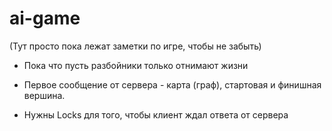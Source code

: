 # ai-game

(Тут просто пока лежат заметки по игре, чтобы не забыть)

- Пока что пусть разбойники только отнимают жизни

- Первое сообщение от сервера - карта (граф), стартовая и финишная вершина.

- Нужны Locks для того, чтобы клиент ждал ответа от сервера